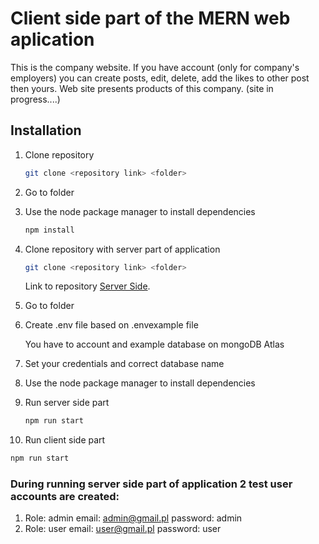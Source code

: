 # Client side part of the MERN web aplication

This is the company website. If you have account (only for company's employers)
you can create posts, edit, delete, add the likes to other post then yours.
Web site presents products of this company. (site in progress....)

## Installation

1. Clone repository
   ```bash
   git clone <repository link> <folder>
   ```
2. Go to folder
3. Use the node package manager to install dependencies
   ```bash
   npm install
   ```
4. Clone repository with server part of application

   ```bash
   git clone <repository link> <folder>
   ```

   Link to repository [Server Side](https://github.com/krystek77/mern-website-server-side).

5. Go to folder
6. Create .env file based on .envexample file

   You have to account and example database on mongoDB Atlas

7. Set your credentials and correct database name
8. Use the node package manager to install dependencies
9. Run server side part
   ```bash
   npm run start
   ```
10. Run client side part

```bash
npm run start
```

### During running server side part of application 2 test user accounts are created:

1. Role: admin
   email: <admin@gmail.pl>
   password: admin
2. Role: user
   email: <user@gmail.pl>
   password: user
